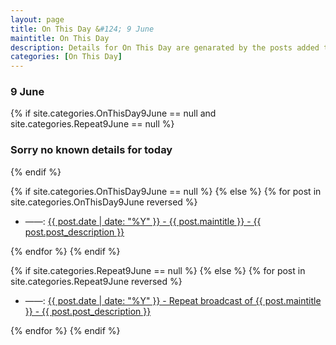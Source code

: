 ```yaml
---
layout: page
title: On This Day &#124; 9 June
maintitle: On This Day
description: Details for On This Day are genarated by the posts added to the website so the content is subject to changes/updates over time.
categories: [On This Day]
---
```


<h3>9 June</h3>

{% if site.categories.OnThisDay9June == null and site.categories.Repeat9June == null %}
  <h3>Sorry no known details for today</h3>
{% endif %}

{% if site.categories.OnThisDay9June == null %}
{% else %}
{% for post in site.categories.OnThisDay9June reversed %}
<ul>
<li> ——: <a href="{{ post.url }}">{{ post.date | date: "%Y" }} - {{ post.maintitle }} - {{ post.post_description }}</a></li>
</ul>
{% endfor %}
{% endif %}

{% if site.categories.Repeat9June == null %}
{% else %}
{% for post in site.categories.Repeat9June reversed %}
<ul>
<li> ——: <a href="{{ post.url }}">{{ post.date | date: "%Y" }} - Repeat broadcast of {{ post.maintitle }} - {{ post.post_description }}</a></li>
</ul>
{% endfor %}
{% endif %}

